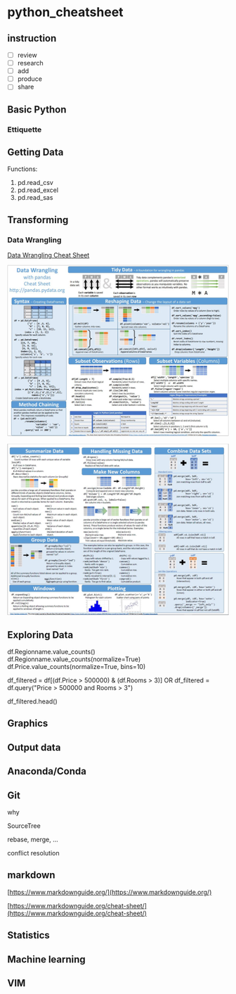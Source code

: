 # python_cheatsheet

## instruction
- [ ] review
- [ ] research
- [ ] add
- [ ] produce
- [ ] share

## Basic Python

### Ettiquette

## Getting Data

Functions:

1. pd.read_csv
2. pd.read_excel
3. pd.read_sas

## Transforming

### Data Wrangling

 [Data Wrangling Cheat Sheet](https://buff.ly/2qI6OWS )
 
![Data Wrangling Cheat Sheet 1](images/pandas1.JPG)

![Data Wrangling Cheat Sheet 2](images/pandas2.JPG)


## Exploring Data

df.Regionname.value_counts()
df.Regionname.value_counts(normalize=True)
df.Price.value_counts(normalize=True, bins=10)

df_filtered = df[(df.Price > 500000) & (df.Rooms > 3)] 
OR
df_filtered = df.query("Price > 500000 and Rooms > 3")

df_filtered.head()


## Graphics

## Output data


## Anaconda/Conda

## Git

why

SourceTree

rebase, merge, ...

conflict resolution


## markdown

[https://www.markdownguide.org/](https://www.markdownguide.org/)

[https://www.markdownguide.org/cheat-sheet/](https://www.markdownguide.org/cheat-sheet/)




## Statistics


## Machine learning


## VIM
